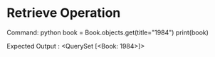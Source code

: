 # Retrieve Operation

Command:
python
book = Book.objects.get(title="1984")
print(book)

Expected Output : <QuerySet [<Book: 1984>]>
